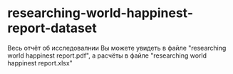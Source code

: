 # researching-world-happinest-report-dataset

Весь отчёт об исследовалнии Вы можете увидеть в файле "researching world happinest report.pdf", а расчёты в файле "researching world happinest report.xlsx"
